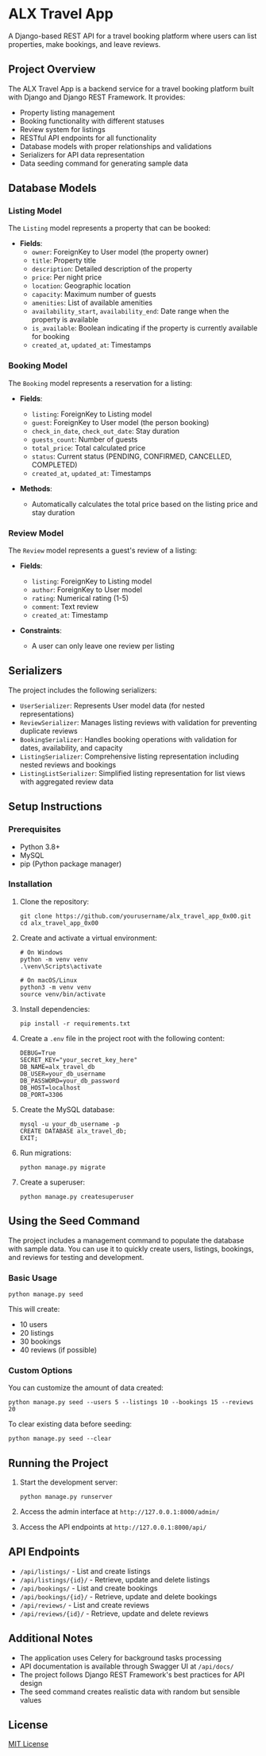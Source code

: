 # ALX Travel App

A Django-based REST API for a travel booking platform where users can list properties, make bookings, and leave reviews.

## Project Overview

The ALX Travel App is a backend service for a travel booking platform built with Django and Django REST Framework. It provides:

- Property listing management
- Booking functionality with different statuses
- Review system for listings
- RESTful API endpoints for all functionality
- Database models with proper relationships and validations
- Serializers for API data representation
- Data seeding command for generating sample data

## Database Models

### Listing Model

The `Listing` model represents a property that can be booked:

- **Fields**:
  - `owner`: ForeignKey to User model (the property owner)
  - `title`: Property title
  - `description`: Detailed description of the property
  - `price`: Per night price
  - `location`: Geographic location
  - `capacity`: Maximum number of guests
  - `amenities`: List of available amenities
  - `availability_start`, `availability_end`: Date range when the property is available
  - `is_available`: Boolean indicating if the property is currently available for booking
  - `created_at`, `updated_at`: Timestamps

### Booking Model

The `Booking` model represents a reservation for a listing:

- **Fields**:
  - `listing`: ForeignKey to Listing model
  - `guest`: ForeignKey to User model (the person booking)
  - `check_in_date`, `check_out_date`: Stay duration
  - `guests_count`: Number of guests
  - `total_price`: Total calculated price
  - `status`: Current status (PENDING, CONFIRMED, CANCELLED, COMPLETED)
  - `created_at`, `updated_at`: Timestamps
  
- **Methods**:
  - Automatically calculates the total price based on the listing price and stay duration

### Review Model

The `Review` model represents a guest's review of a listing:

- **Fields**:
  - `listing`: ForeignKey to Listing model
  - `author`: ForeignKey to User model
  - `rating`: Numerical rating (1-5)
  - `comment`: Text review
  - `created_at`: Timestamp
  
- **Constraints**:
  - A user can only leave one review per listing

## Serializers

The project includes the following serializers:

- `UserSerializer`: Represents User model data (for nested representations)
- `ReviewSerializer`: Manages listing reviews with validation for preventing duplicate reviews
- `BookingSerializer`: Handles booking operations with validation for dates, availability, and capacity
- `ListingSerializer`: Comprehensive listing representation including nested reviews and bookings
- `ListingListSerializer`: Simplified listing representation for list views with aggregated review data

## Setup Instructions

### Prerequisites

- Python 3.8+
- MySQL
- pip (Python package manager)

### Installation

1. Clone the repository:
   ```
   git clone https://github.com/yourusername/alx_travel_app_0x00.git
   cd alx_travel_app_0x00
   ```

2. Create and activate a virtual environment:
   ```
   # On Windows
   python -m venv venv
   .\venv\Scripts\activate

   # On macOS/Linux
   python3 -m venv venv
   source venv/bin/activate
   ```

3. Install dependencies:
   ```
   pip install -r requirements.txt
   ```

4. Create a `.env` file in the project root with the following content:
   ```
   DEBUG=True
   SECRET_KEY="your_secret_key_here"
   DB_NAME=alx_travel_db
   DB_USER=your_db_username
   DB_PASSWORD=your_db_password
   DB_HOST=localhost
   DB_PORT=3306
   ```

5. Create the MySQL database:
   ```
   mysql -u your_db_username -p
   CREATE DATABASE alx_travel_db;
   EXIT;
   ```

6. Run migrations:
   ```
   python manage.py migrate
   ```

7. Create a superuser:
   ```
   python manage.py createsuperuser
   ```

## Using the Seed Command

The project includes a management command to populate the database with sample data. You can use it to quickly create users, listings, bookings, and reviews for testing and development.

### Basic Usage

```
python manage.py seed
```

This will create:
- 10 users
- 20 listings
- 30 bookings
- 40 reviews (if possible)

### Custom Options

You can customize the amount of data created:

```
python manage.py seed --users 5 --listings 10 --bookings 15 --reviews 20
```

To clear existing data before seeding:

```
python manage.py seed --clear
```

## Running the Project

1. Start the development server:
   ```
   python manage.py runserver
   ```

2. Access the admin interface at `http://127.0.0.1:8000/admin/`

3. Access the API endpoints at `http://127.0.0.1:8000/api/`

## API Endpoints

- `/api/listings/` - List and create listings
- `/api/listings/{id}/` - Retrieve, update and delete listings
- `/api/bookings/` - List and create bookings
- `/api/bookings/{id}/` - Retrieve, update and delete bookings
- `/api/reviews/` - List and create reviews
- `/api/reviews/{id}/` - Retrieve, update and delete reviews

## Additional Notes

- The application uses Celery for background tasks processing
- API documentation is available through Swagger UI at `/api/docs/`
- The project follows Django REST Framework's best practices for API design
- The seed command creates realistic data with random but sensible values

## License

[MIT License](LICENSE)
